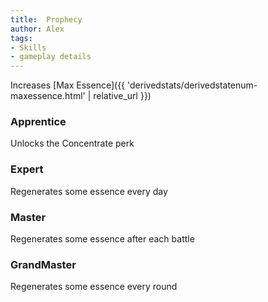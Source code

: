 ```yaml
---
title:  Prophecy
author: Alex
tags:
- Skills
- gameplay details
---                               
```






Increases [Max Essence]({{ 'derivedstats/derivedstatenum-maxessence.html' | relative_url }})
### Apprentice
Unlocks the Concentrate perk

### Expert
Regenerates some essence every day

### Master
Regenerates some essence after each battle

### GrandMaster
Regenerates some essence every round



